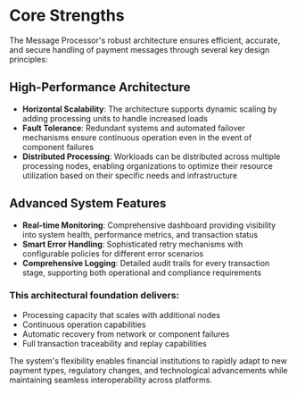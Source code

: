 # Core Strengths

The Message Processor's robust architecture ensures efficient, accurate, and secure handling of payment messages through several key design principles:

## High-Performance Architecture <a href="#high-performance-architecture" id="high-performance-architecture"></a>

* **Horizontal Scalability**: The architecture supports dynamic scaling by adding processing units to handle increased loads
* **Fault Tolerance**: Redundant systems and automated failover mechanisms ensure continuous operation even in the event of component failures
* **Distributed Processing**: Workloads can be distributed across multiple processing nodes, enabling organizations to optimize their resource utilization based on their specific needs and infrastructure

## Advanced System Features <a href="#advanced-system-features" id="advanced-system-features"></a>

* **Real-time Monitoring**: Comprehensive dashboard providing visibility into system health, performance metrics, and transaction status
* **Smart Error Handling**: Sophisticated retry mechanisms with configurable policies for different error scenarios
* **Comprehensive Logging**: Detailed audit trails for every transaction stage, supporting both operational and compliance requirements

### This architectural foundation delivers:

* Processing capacity that scales with additional nodes
* Continuous operation capabilities
* Automatic recovery from network or component failures
* Full transaction traceability and replay capabilities

The system's flexibility enables financial institutions to rapidly adapt to new payment types, regulatory changes, and technological advancements while maintaining seamless interoperability across platforms.
